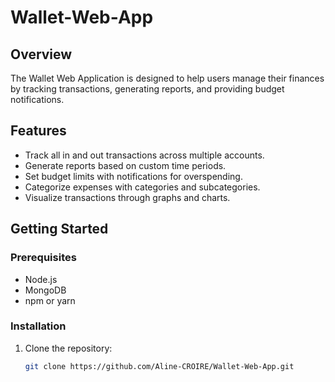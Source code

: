 # Wallet-Web-App

## Overview
The Wallet Web Application is designed to help users manage their finances by tracking transactions, generating reports, and providing budget notifications.

## Features
- Track all in and out transactions across multiple accounts.
- Generate reports based on custom time periods.
- Set budget limits with notifications for overspending.
- Categorize expenses with categories and subcategories.
- Visualize transactions through graphs and charts.

## Getting Started

### Prerequisites
- Node.js
- MongoDB
- npm or yarn

### Installation
1. Clone the repository:
   ```bash
   git clone https://github.com/Aline-CROIRE/Wallet-Web-App.git
